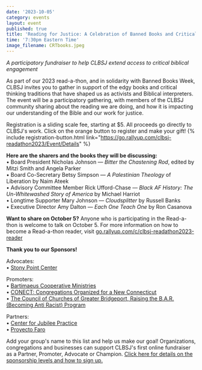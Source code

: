 ```yaml
---
date: '2023-10-05'
category: events
layout: event
published: true
title: 'Reading for Justice: A Celebration of Banned Books and Critical Thinking'
time: '7:30pm Eastern Time'
image_filename: CRTbooks.jpeg
---
```

_A participatory fundraiser to help CLBSJ extend access to critical biblical engagement_

As part of our 2023 read-a-thon, and in solidarity with Banned Books Week, CLBSJ invites you to gather in support of the edgy books and critical thinking traditions that have shaped us as activists and Biblical interpreters. The event will be a participatory gathering, with members of the CLBSJ community sharing about the reading we are doing, and how it is impacting our understanding of the Bible and our work for justice. 

Registration is a sliding scale fee, starting at $5. All proceeds go directly to CLBSJ's work. Click on the orange button to register and make your gift!
{% include registration-button.html link="https://go.rallyup.com/clbsj-readathon2023/Event/Details" %}

**Here are the sharers and the books they will be discussing:**<br>
• Board President Nicholas Johnson — _Bitter the Chastening Rod_, edited by Mitzi Smith and Angela Parker <br>
• Board Co-Secretary Betsy Simpson — _A Palestinian Theology_ of Liberation by Naim Ateek <br>
• Advisory Committee Member Rick Ufford-Chase — _Black AF History: The Un-Whitewashed Story of America_ by Michael Harriot<br>
• Longtime Supporter Mary Johnson — _Cloudsplitter_ by Russell Banks<br>
• Executive Director Amy Dalton — _Each One Teach One_ by Ron Casanova<br>

**Want to share on October 5?** Anyone who is participating in the Read-a-thon is welcome to talk on October 5. For more information on how to become a Read-a-thon reader, visit [go.rallyup.com/c/clbsj-readathon2023-reader](https://go.rallyup.com/c/clbsj-readathon2023-reader)

**Thank you to our Sponsors!**

Advocates:<br>
• [Stony Point Center](https://stonypointcenter.org/)

Promoters:<br>
• [Bartimaeus Cooperative Ministries](https://www.bcm-net.org/)<br>
• [CONECT: Congregations Organized for a New Connecticut](https://weconect.org/)<br>
• [The Council of Churches of Greater Bridgeport, Raising the B.A.R. (Becoming Anti Racist) Program](https://www.ccgb.org/rtb )

Partners:<br>
• [Center for Jubilee Practice](https://jubileepractice.org/)<br>
• [Proyecto Faro](https://proyectofarorockland.org/)

Add your group's name to this list and help us make our goal! Organizations, congregations and businesses can support CLBSJ's first online fundraiser as a Partner, Promoter, Advocate or Champion. [Click here for details on the sponsorship levels and how to sign up.](https://clbsj.org/assets/Oct5-Fundraiser-SponsorshipOptions.pdf)
